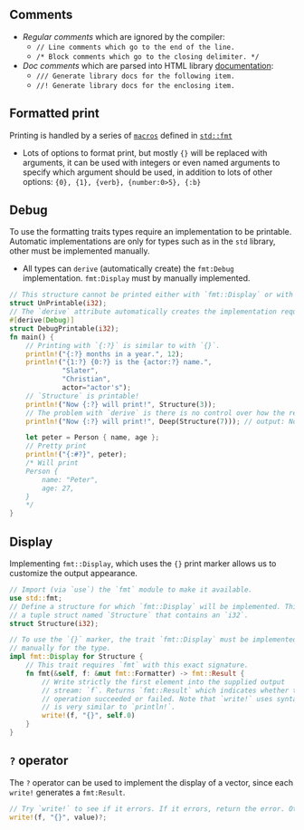 ## Comments
- _Regular comments_ which are ignored by the compiler:
    - `// Line comments which go to the end of the line.`
    - `/* Block comments which go to the closing delimiter. */`
- _Doc comments_ which are parsed into HTML library [documentation](https://doc.rust-lang.org/stable/rust-by-example/meta/doc.html):
    - `/// Generate library docs for the following item.`
    - `//! Generate library docs for the enclosing item.`

## Formatted print
Printing is handled by a series of [`macros`](https://doc.rust-lang.org/stable/rust-by-example/macros.html) defined in [`std::fmt`](https://doc.rust-lang.org/std/fmt/)
- Lots of options to format print, but mostly `{}` will be replaced with arguments, it can be used with integers or even named arguments to specify which argument should be used, in addition to lots of other options: `{0}, {1}, {verb}, {number:0>5}, {:b}`
## Debug 
To use the formatting traits types require an implementation to be printable. Automatic implementations are only for types such as in the `std` library, other must be implemented manually.
- All types can `derive` (automatically create) the `fmt:Debug` implementation. `fmt:Display` must by manually implemented.
```rust
// This structure cannot be printed either with `fmt::Display` or with `fmt::Debug`. 
struct UnPrintable(i32); 
// The `derive` attribute automatically creates the implementation required to make this `struct` printable with `fmt::Debug`. 
#[derive(Debug)] 
struct DebugPrintable(i32);
fn main() {
    // Printing with `{:?}` is similar to with `{}`.
    println!("{:?} months in a year.", 12);
    println!("{1:?} {0:?} is the {actor:?} name.",
             "Slater",
             "Christian",
             actor="actor's");
    // `Structure` is printable!
    println!("Now {:?} will print!", Structure(3));
    // The problem with `derive` is there is no control over how the results look. What if I want this to just show a `7`?
    println!("Now {:?} will print!", Deep(Structure(7))); // output: Now Deep(Structure(7)) will print!

    let peter = Person { name, age };
    // Pretty print
    println!("{:#?}", peter);
    /* Will print
    Person {  
        name: "Peter",  
        age: 27,  
    }
    */
}
```

## Display
Implementing `fmt::Display`, which uses the `{}` print marker allows us to customize the output appearance.
```rust
// Import (via `use`) the `fmt` module to make it available.
use std::fmt;
// Define a structure for which `fmt::Display` will be implemented. This is
// a tuple struct named `Structure` that contains an `i32`.
struct Structure(i32);

// To use the `{}` marker, the trait `fmt::Display` must be implemented
// manually for the type.
impl fmt::Display for Structure {
    // This trait requires `fmt` with this exact signature.
    fn fmt(&self, f: &mut fmt::Formatter) -> fmt::Result {
        // Write strictly the first element into the supplied output
        // stream: `f`. Returns `fmt::Result` which indicates whether the
        // operation succeeded or failed. Note that `write!` uses syntax which
        // is very similar to `println!`.
        write!(f, "{}", self.0)
    }
}
```

## `?` operator
The `?` operator can be used to implement the display of a vector, since each `write!` generates a `fmt:Result`.
```rust
// Try `write!` to see if it errors. If it errors, return the error. Otherwise continue.
write!(f, "{}", value)?;
```